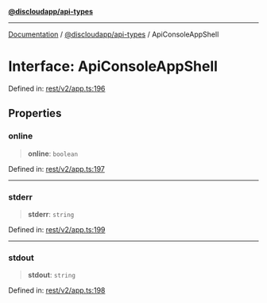 [**@discloudapp/api-types**](../README.md)

***

[Documentation](../../../packages.md) / [@discloudapp/api-types](../README.md) / ApiConsoleAppShell

# Interface: ApiConsoleAppShell

Defined in: [rest/v2/app.ts:196](https://github.com/discloud/discloud.app/blob/1458affc9a022eb2fc5fe37e7b3b002130b2fdad/packages/api-types/rest/v2/app.ts#L196)

## Properties

### online

> **online**: `boolean`

Defined in: [rest/v2/app.ts:197](https://github.com/discloud/discloud.app/blob/1458affc9a022eb2fc5fe37e7b3b002130b2fdad/packages/api-types/rest/v2/app.ts#L197)

***

### stderr

> **stderr**: `string`

Defined in: [rest/v2/app.ts:199](https://github.com/discloud/discloud.app/blob/1458affc9a022eb2fc5fe37e7b3b002130b2fdad/packages/api-types/rest/v2/app.ts#L199)

***

### stdout

> **stdout**: `string`

Defined in: [rest/v2/app.ts:198](https://github.com/discloud/discloud.app/blob/1458affc9a022eb2fc5fe37e7b3b002130b2fdad/packages/api-types/rest/v2/app.ts#L198)
